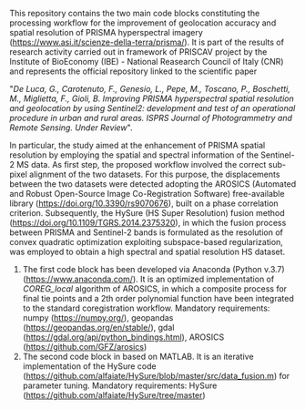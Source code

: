 This repository contains the two main code blocks constituting the processing workflow for the improvement of geolocation accuracy and spatial resolution of PRISMA hyperspectral imagery (https://www.asi.it/scienze-della-terra/prisma/). It is part of the results of research activity carried out in framework of PRISCAV project by the Institute of BioEconomy (IBE) - National Reasearch Council of Italy (CNR) and represents the official repository linked to the scientific paper

"_De Luca, G., Carotenuto, F., Genesio, L., Pepe, M., Toscano, P., Boschetti, M., Miglietta, F., Gioli, B. Improving PRISMA hyperspectral spatial resolution and geolocation by using Sentinel2: development and test of an operational procedure in urban and rural areas. ISPRS Journal of Photogrammetry and Remote Sensing. Under Review_". 

In particular, the study aimed at the enhancement of PRISMA spatial resolution by employing the spatial and spectral information of the Sentinel-2 MS data. As first step, the proposed workflow involved the correct sub-pixel alignment of the two datasets. For this purpose, the displacements between the two datasets were detected adopting the AROSICS (Automated and Robust Open-Source Image Co-Registration Software) free-available library (https://doi.org/10.3390/rs9070676), built on a phase correlation criterion. Subsequently, the HySure (HS Super Resolution) fusion method (https://doi.org/10.1109/TGRS.2014.2375320), in which the fusion process between PRISMA and Sentinel-2 bands is formulated as the resolution of convex quadratic optimization exploiting subspace-based regularization, was employed to obtain a high spectral and spatial resolution HS dataset.

1) The first code block has been developed via Anaconda (Python v.3.7) (https://www.anaconda.com/). It is an optimized implementation of _COREG_local_ algorithm of AROSICS, in which a composite process for final tie points and a 2th order polynomial function have been integrated to the standard coregistration workflow.
   Mandatory requirements: numpy (https://numpy.org/), geopandas (https://geopandas.org/en/stable/), gdal (https://gdal.org/api/python_bindings.html), AROSICS (https://github.com/GFZ/arosics)
2) The second code block in based on MATLAB. It is an iterative implementation of the HySure code (https://github.com/alfaiate/HySure/blob/master/src/data_fusion.m) for parameter tuning.
   Mandatory requirements: HySure (https://github.com/alfaiate/HySure/tree/master)
      
